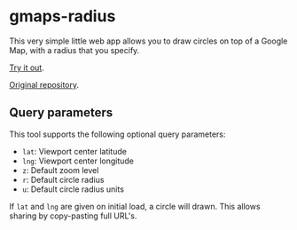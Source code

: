 gmaps-radius
============

This very simple little web app allows you to draw circles on top of a Google Map, with a radius that you specify.

[Try it out](//pixell.github.io/gmaps-radius/).

[Original repository](//obeattie.github.io/gmaps-radius/).


Query parameters
----------------

This tool supports the following optional query parameters:

* `lat`: Viewport center latitude
* `lng`: Viewport center longitude
* `z`: Default zoom level
* `r`: Default circle radius
* `u`: Default circle radius units

If `lat` and `lng` are given on initial load, a circle will drawn. This allows sharing by copy-pasting full URL's.
